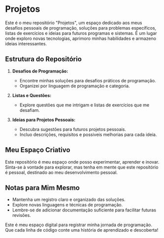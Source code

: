 # Projetos

Este é o meu repositório "Projetos", um espaço dedicado aos meus desafios pessoais de programação, soluções para problemas específicos, listas de exercícios e ideias para futuros programas e sistemas. É um lugar onde exploro novas tecnologias, aprimoro minhas habilidades e armazeno ideias interessantes.

## Estrutura do Repositório

1. **Desafios de Programação:**
   - Encontre minhas soluções para desafios práticos de programação.
   - Organizei por linguagem de programação e categoria.

2. **Listas e Questões:**
   - Explore questões que me intrigam e listas de exercícios que me desafiam.

3. **Ideias para Projetos Pessoais:**
   - Descubra sugestões para futuros projetos pessoais.
   - Incluo descrições, requisitos e possiveis melhorias para cada ideia.

## Meu Espaço Criativo

Este repositório é meu espaço onde posso experimentar, aprender e inovar. Sinta-se à vontade para explorar, mas tenha em mente que este repositório é pessoal, destinado ao meu desenvolvimento pessoal.

## Notas para Mim Mesmo

- Mantenha um registro claro e organizado das soluções.
- Explore novas linguagens e técnicas de programação.
- Lembre-se de adicionar documentação suficiente para facilitar futuras revisões.

Este é meu espaço digital para registrar minha jornada de programação. Que cada linha de código conte uma história de aprendizado e descoberta!
